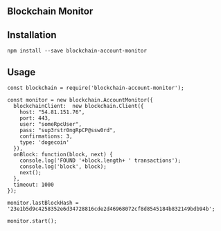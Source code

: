 
## Blockchain Monitor

## Installation

    npm install --save blockchain-account-monitor

## Usage

    const blockchain = require('blockchain-account-monitor');

    const monitor = new blockchain.AccountMonitor({
      blockchainClient:  new blockchain.Client({
        host: "54.81.151.76",
        port: 443,
        user: "someRpcUser",
        pass: "sup3rstr0ngRpCP@ssw0rd",
        confirmations: 3,
        type: 'dogecoin'
      }),
      onBlock: function(block, next) {
        console.log('FOUND '+block.length+ ' transactions');
        console.log('block', block);
        next();
      },  
      timeout: 1000
    });

    monitor.lastBlockHash = '23e1b5d9c4258352e6d34728816cde2d46968072cf8d8545184b832149bdb94b';

    monitor.start();


